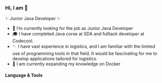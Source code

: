 ### Hi, I am 👋

✨ Junior Java Developer ✨

- 🔭 I’m currently looking for the job as Junior Java Developer
- 🎓 I have completed Java corse at SDA and fulltack developer at Codecool.
- 🪡 I have vast experience in logistics, and I am familiar with the limited use of programming tools in that field.
     It would be fascinating for me to develop applications tailored for logistics.
- 🌱 I am currently expanding my knowledge on Docker

#### Language & Tools

 

